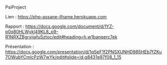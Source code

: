 PsiProject 

Lien : https://php-assane-ilhame.herokuapp.com

Rapport : https://docs.google.com/document/d/1YZ-p0q80HLWykl49KL8_p9-R1NRXZBgrxijafuSztoc/edit#heading=h.w1banqerc7ek

Présentation : https://docs.google.com/presentation/d/1qSeF1f2PNSXUNHD985HEb7fZKu7OWubYCmlcPzW7wYk/edit#slide=id.g8431e97f08_1_15
